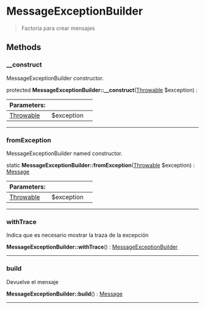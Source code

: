 
                                                                                                                                            
    
# MessageExceptionBuilder


> Factoria para crear mensajes
>
> 








## Methods

### __construct
MessageExceptionBuilder constructor.


protected **MessageExceptionBuilder::__construct**([Throwable](../../Throwable.md) $exception) : 


|Parameters: | | |
| --- | --- | --- |
|[Throwable](../../Throwable.md) |$exception |  |

---


### fromException
MessageExceptionBuilder named constructor.


static **MessageExceptionBuilder::fromException**([Throwable](../../Throwable.md) $exception) : [Message](../../Message.md)


|Parameters: | | |
| --- | --- | --- |
|[Throwable](../../Throwable.md) |$exception |  |

---


### withTrace
Indica que es necesario mostrar la traza de la excepción


**MessageExceptionBuilder::withTrace**() : [MessageExceptionBuilder](../../MessageExceptionBuilder.md)



---


### build
Devuelve el mensaje


**MessageExceptionBuilder::build**() : [Message](../../Message.md)



---


                                                                                                                                                                                                                                                                                                                                                                                                            
    
                                                                                                                                                                                                                                                                             
                